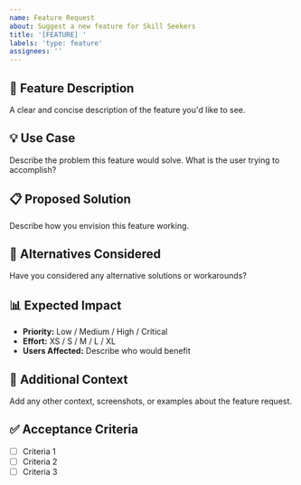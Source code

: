 ```yaml
---
name: Feature Request
about: Suggest a new feature for Skill Seekers
title: '[FEATURE] '
labels: 'type: feature'
assignees: ''
---
```


## 🚀 Feature Description

A clear and concise description of the feature you'd like to see.

## 💡 Use Case

Describe the problem this feature would solve. What is the user trying to accomplish?

## 📋 Proposed Solution

Describe how you envision this feature working.

## 🔄 Alternatives Considered

Have you considered any alternative solutions or workarounds?

## 📊 Expected Impact

- **Priority:** Low / Medium / High / Critical
- **Effort:** XS / S / M / L / XL
- **Users Affected:** Describe who would benefit

## 📝 Additional Context

Add any other context, screenshots, or examples about the feature request.

## ✅ Acceptance Criteria

- [ ] Criteria 1
- [ ] Criteria 2
- [ ] Criteria 3
